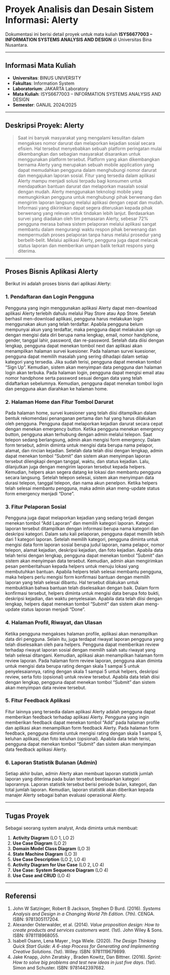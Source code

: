 # Proyek Analisis dan Desain Sistem Informasi: Alerty

Dokumentasi ini berisi detail proyek untuk mata kuliah **ISYS6677003 – INFORMATION SYSTEMS ANALYSIS AND DESIGN** di Universitas Bina Nusantara.

---

## Informasi Mata Kuliah

- **Universitas**: BINUS UNIVERSITY
- **Fakultas**: Information System
- **Laboratorium**: JAKARTA Laboratory
- **Mata Kuliah**: ISYS6677003 – INFORMATION SYSTEMS ANALYSIS AND DESIGN
- **Semester**: GANJIL 2024/2025

---

## Deskripsi Proyek: Alerty

> Saat ini banyak masyarakat yang mengalami kesulitan dalam mengakses nomor darurat dan melaporkan kejadian sosial secara efisien. Hal tersebut menyebabkan sebuah platform peringatan mulai dikembangkan dan sebagian masyarakat disarankan untuk menggunakan platform tersebut. Platform yang akan dikembangkan bernama Alerty yang merupakan sebuah mobile application yang dapat memudahkan pengguna dalam menghubungi nomor darurat dan mengajukan laporan sosial. Fitur yang tersedia dalam aplikasi Alerty mampu menjadi solusi terpadu bagi konsumen untuk mendapatkan bantuan darurat dan melaporkan masalah sosial dengan mudah. Alerty menggunakan teknologi mobile yang memungkinkan pengguna untuk menghubungi pihak berwenang dan mengirim laporan langsung melalui aplikasi dengan cepat dan mudah. Informasi yang dikirimkan dapat segera diteruskan kepada pihak berwenang yang relevan untuk tindakan lebih lanjut. Berdasarkan survei yang diadakan oleh tim pemasaran Alerty, sebesar 72% pengguna merasa bahwa sistem pelaporan melalui aplikasi sangat membantu dalam mengurangi waktu respon pihak berwenang dan mempermudah proses pelaporan tanpa harus melalui prosedur yang berbelit-belit. Melalui aplikasi Alerty, pengguna juga dapat melacak status laporan dan memberikan umpan balik terkait respons yang diterima.

---

## Proses Bisnis Aplikasi Alerty

Berikut ini adalah proses bisnis dari aplikasi Alerty:

### 1. Pendaftaran dan Login Pengguna
Pengguna yang ingin menggunakan aplikasi Alerty dapat men-download aplikasi Alerty terlebih dahulu melalui Play Store atau App Store. Setelah berhasil men-download aplikasi, pengguna harus melakukan login menggunakan akun yang telah terdaftar. Apabila pengguna belum mempunyai akun yang terdaftar, maka pengguna dapat melakukan sign up dengan mengisi data diri berupa nama lengkap, email, nomor handphone, gender, tanggal lahir, password, dan re-password. Setelah data diisi dengan lengkap, pengguna dapat menekan tombol next dan aplikasi akan menampilkan halaman survei kuesioner. Pada halaman survei kuesioner, pengguna dapat memilih masalah yang sering dihadapi dalam setiap kategori yang tersedia. Jika sudah terisi, pengguna dapat menekan tombol “Sign Up”. Kemudian, sistem akan menyimpan data pengguna dan halaman login akan terbuka. Pada halaman login, pengguna dapat mengisi email atau nomor handphone serta password sesuai dengan data yang telah didaftarkan sebelumnya. Kemudian, pengguna dapat menekan tombol login dan pengguna akan diarahkan ke halaman home.

### 2. Halaman Home dan Fitur Tombol Darurat
Pada halaman home, survei kuesioner yang telah diisi ditampilkan dalam bentuk rekomendasi penanganan pertama dan hal yang harus dilakukan oleh pengguna. Pengguna dapat melaporkan kejadian darurat secara cepat dengan menekan emergency button. Ketika pengguna menekan emergency button, pengguna akan terhubung dengan admin melalui telepon. Saat telepon sedang berlangsung, admin akan mengisi form emergency. Dalam form tersebut, admin diminta untuk mengisi data berupa nama pelapor, alamat, dan rincian kejadian. Setelah data telah diisi dengan lengkap, admin dapat menekan tombol “Submit” dan sistem akan menyimpan laporan tersebut dilengkapi dengan tanggal, waktu, dan status kejadian. Lalu, dilanjutkan juga dengan mengirim laporan tersebut kepada helpers. Kemudian, helpers akan segera datang ke lokasi dan membantu pengguna secara langsung. Setelah telepon selesai, sistem akan menyimpan data durasi telepon, tanggal telepon, dan nama akun penelpon. Ketika helpers telah selesai membantu pengguna, maka admin akan meng-update status form emergency menjadi “Done”.

### 3. Fitur Pelaporan Sosial
Pengguna juga dapat melaporkan kejadian yang sedang terjadi dengan menekan tombol “Add Laporan” dan memilih kategori laporan. Kategori laporan tersebut ditampilkan dengan informasi berupa nama kategori dan deskripsi kategori. Dalam satu kali pelaporan, pengguna dapat memilih lebih dari 1 kategori laporan. Setelah memilih kategori, pengguna diminta untuk mengisi data form laporan sosial berupa judul laporan, nama pelapor, nomor telepon, alamat kejadian, deskripsi kejadian, dan foto kejadian. Apabila data telah terisi dengan lengkap, pengguna dapat menekan tombol ”Submit” dan sistem akan menyimpan data tersebut. Kemudian, admin akan mengirimkan pesan pemberitahuan kepada helpers untuk menuju lokasi yang membutuhkan bantuan. Apabila helpers telah selesai membantu pengguna, maka helpers perlu mengisi form konfirmasi bantuan dengan memilih laporan yang telah selesai dibantu. Hal tersebut dilakukan untuk membuktikan bahwa bantuan telah diselesaikan dengan baik. Dalam form konfirmasi tersebut, helpers diminta untuk mengisi data berupa foto bukti, deskripsi kejadian, dan waktu penyelesaian. Apabila data telah diisi dengan lengkap, helpers dapat menekan tombol “Submit” dan sistem akan meng-update status laporan menjadi “Done”.

### 4. Halaman Profil, Riwayat, dan Ulasan
Ketika pengguna mengakses halaman profile, aplikasi akan menampilkan data diri pengguna. Selain itu, juga terdapat riwayat laporan pengguna yang telah diselesaikan oleh para helpers. Pengguna dapat memberikan review terhadap riwayat laporan sosial dengan memilih salah satu riwayat yang telah selesai ditangani. Kemudian, aplikasi akan menampilkan halaman form review laporan. Pada halaman form review laporan, pengguna akan diminta untuk mengisi data berupa rating dengan skala 1 sampai 5 untuk penyelesaiannya, rating dengan skala 1 sampai 5 untuk helpers, deskripsi review, serta foto (opsional) untuk review tersebut. Apabila data telah diisi dengan lengkap, pengguna dapat menekan tombol “Submit” dan sistem akan menyimpan data review tersebut.

### 5. Fitur Feedback Aplikasi
Fitur lainnya yang tersedia dalam aplikasi Alerty adalah pengguna dapat memberikan feedback terhadap aplikasi Alerty. Pengguna yang ingin memberikan feedback dapat menekan tombol “Add” pada halaman profile dan aplikasi akan menampilkan form feedback Alerty. Pada halaman form feedback, pengguna diminta untuk mengisi rating dengan skala 1 sampai 5, keluhan aplikasi, dan foto keluhan (opsional). Apabila data telah terisi, pengguna dapat menekan tombol “Submit” dan sistem akan menyimpan data feedback aplikasi Alerty.

### 6. Laporan Statistik Bulanan (Admin)
Setiap akhir bulan, admin Alerty akan membuat laporan statistik jumlah laporan yang diterima pada bulan tersebut berdasarkan kategori laporannya. Laporan statistik tersebut berisi periode bulan, kategori, dan total jumlah laporan. Kemudian, laporan statistik akan diberikan kepada manajer Alerty sebagai bahan evaluasi operasional Alerty.

---

## Tugas Proyek

Sebagai seorang system analyst, Anda diminta untuk membuat:

1.  **Activity Diagram** (LO 1, LO 2)
2.  **Use Case Diagram** (LO 2)
3.  **Domain Model Class Diagram** (LO 3)
4.  **State Machine Diagram** (LO 3)
5.  **Use Case Description** (LO 2, LO 4)
6.  **Activity Diagram for Use Case** (LO 2, LO 4)
7.  **Use Case: System Sequence Diagram** (LO 4)
8.  **Use Case and CRUD** (LO 4)

---

## Referensi

1.  John W Satzinger, Robert B Jackson, Stephen D Burd. (2016). *Systems Analysis and Design in a Changing World 7th Edition*. (7th). CENGA. ISBN: 9781305117204.
2.  Alexander Osterwalder, et al. (2014). *Value proposition design: How to create products and services customers want*. (1st). John Wiley & Sons. ISBN: 9781118968055.
3.  Isabell Osann, Lena Mayer , Inga Wiele. (2020). *The Design Thinking Quick Start Guide: A 6-step Process for Generating and Implementing Creative Solutions*. (1st). Willey. ISBN: 9781119679899.
4.  Jake Knapp, John Zeratsky , Braden Kowitz, Dan Bittner. (2016). *Sprint: How to solve big problems and test new ideas in just five days*. (1st). Simon and Schuster. ISBN: 9781442397682.
